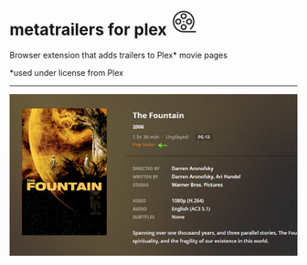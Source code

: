# metatrailers for plex ![alt tag](https://raw.githubusercontent.com/conceptualspace/metatrailer-for-plex/master/src/img/icon48.png) 

Browser extension that adds trailers to Plex* movie pages

*used under license from Plex

---

![alt tag](https://raw.githubusercontent.com/conceptualspace/metatrailer-for-plex/master/screenshot.png)
